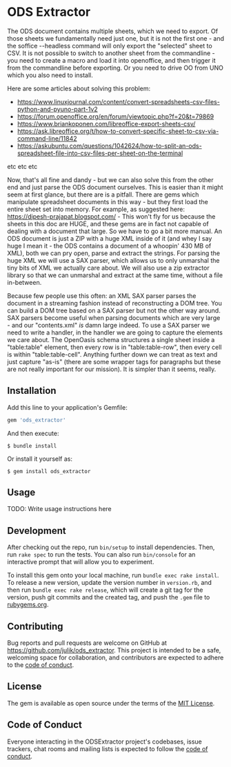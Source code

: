 # ODS Extractor

The ODS document contains multiple sheets, which we need to export. Of those sheets we fundamentally need just one,
but it is not the first one - and the soffice --headless command will only export the "selected" sheet to CSV. It is not
possible to switch to another sheet from the commandline - you need to create a macro and load it into openoffice,
and then trigger it from the commandline before exporting. Or you need to drive OO from UNO which you also need to install.

Here are some articles about solving this problem:

* https://www.linuxjournal.com/content/convert-spreadsheets-csv-files-python-and-pyuno-part-1v2
* https://forum.openoffice.org/en/forum/viewtopic.php?f=20&t=79869
* https://www.briankoponen.com/libreoffice-export-sheets-csv/
* https://ask.libreoffice.org/t/how-to-convert-specific-sheet-to-csv-via-command-line/11842
* https://askubuntu.com/questions/1042624/how-to-split-an-ods-spreadsheet-file-into-csv-files-per-sheet-on-the-terminal

etc etc etc

Now, that's all fine and dandy - but we can also solve this from the other end and just parse the ODS document ourselves.
This is easier than it might seem at first glance, but there are is a pitfall. There are gems which manipulate spreadsheet
documents in this way - but they first load the entire sheet set into memory. For example, as suggested here:
https://dipesh-prajapat.blogspot.com/ -  This won't fly for us because the sheets in
this doc are HUGE, and these gems are in fact not capable of dealing with a document that large. So we have to go a bit
more manual. An ODS document is just a ZIP with a huge XML inside of it (and whey I say huge I mean it - the ODS contains
a document of a whoopin' 430 MB of XML), both we can pry open, parse and extract the strings. For parsing the huge XML
we will use a SAX parser, which allows us to only unmarshal the tiny bits of XML we actually care about. We will also use
a zip extractor library so that we can unmarshal and extract at the same time, without a file in-between.

Because few people use this often: an XML SAX parser parses the document in a streaming fashion instead of
reconstructing a DOM tree. You can build a DOM tree based on a SAX parser but not the other way around. SAX parsers become
useful when parsing documents which are very large - and our "contents.xml" _is_ damn large indeed. To use a SAX parser we need
to write a handler, in the handler we are going to capture the elements we care about. The OpenOasis schema structures
a single sheet inside a "table:table" element, then every row is in "table:table-row", then every cell is within
"table:table-cell". Anything further down we can treat as text and just capture "as-is" (there are some wrapper tags
for paragraphs but these are not really important for our mission).
It is simpler than it seems, really.

## Installation

Add this line to your application's Gemfile:

```ruby
gem 'ods_extractor'
```

And then execute:

    $ bundle install

Or install it yourself as:

    $ gem install ods_extractor

## Usage

TODO: Write usage instructions here

## Development

After checking out the repo, run `bin/setup` to install dependencies. Then, run `rake spec` to run the tests. You can also run `bin/console` for an interactive prompt that will allow you to experiment.

To install this gem onto your local machine, run `bundle exec rake install`. To release a new version, update the version number in `version.rb`, and then run `bundle exec rake release`, which will create a git tag for the version, push git commits and the created tag, and push the `.gem` file to [rubygems.org](https://rubygems.org).

## Contributing

Bug reports and pull requests are welcome on GitHub at https://github.com/julik/ods_extractor. This project is intended to be a safe, welcoming space for collaboration, and contributors are expected to adhere to the [code of conduct](https://github.com/julik/ods_extractor/blob/master/CODE_OF_CONDUCT.md).

## License

The gem is available as open source under the terms of the [MIT License](https://opensource.org/licenses/MIT).

## Code of Conduct

Everyone interacting in the ODSExtractor project's codebases, issue trackers, chat rooms and mailing lists is expected to follow the [code of conduct](https://github.com/julik/ods_extractor/blob/master/CODE_OF_CONDUCT.md).
